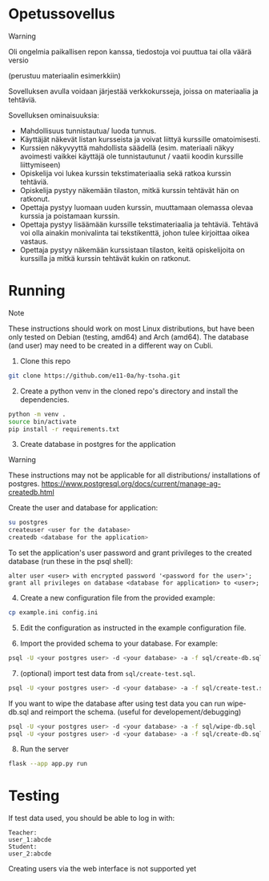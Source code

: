 # Opetussovellus
> [!WARNING]  
> Oli ongelmia paikallisen repon kanssa, tiedostoja voi puuttua tai olla väärä versio


(perustuu materiaalin esimerkkiin)

Sovelluksen avulla voidaan järjestää verkkokursseja, joissa on materiaalia ja tehtäviä. 

Sovelluksen ominaisuuksia:
- Mahdollisuus tunnistautua/ luoda tunnus.
- Käyttäjät näkevät listan kursseista ja voivat liittyä kurssille omatoimisesti.
- Kurssien näkyvyyttä mahdollista säädellä (esim. materiaali näkyy avoimesti vaikkei käyttäjä ole tunnistautunut / vaatii koodin kurssille liittymiseen)
- Opiskelija voi lukea kurssin tekstimateriaalia sekä ratkoa kurssin tehtäviä.
- Opiskelija pystyy näkemään tilaston, mitkä kurssin tehtävät hän on ratkonut.
- Opettaja pystyy luomaan uuden kurssin, muuttamaan olemassa olevaa kurssia ja poistamaan kurssin.
- Opettaja pystyy lisäämään kurssille tekstimateriaalia ja tehtäviä. Tehtävä voi olla ainakin monivalinta tai tekstikenttä, johon tulee kirjoittaa oikea vastaus.
- Opettaja pystyy näkemään kurssistaan tilaston, keitä opiskelijoita on kurssilla ja mitkä kurssin tehtävät kukin on ratkonut.


# Running
> [!NOTE]
> These instructions should work on most Linux distributions, but have been only tested on Debian (testing, amd64) and Arch (amd64). The database (and user) may need to be created in a different way on Cubli. 

1. Clone this repo 
```bash
git clone https://github.com/e11-0a/hy-tsoha.git
```
2. Create a python venv in the cloned repo's directory and install the dependencies. 
```bash
python -m venv .
source bin/activate
pip install -r requirements.txt
```
3. Create database in postgres for the application
> [!WARNING]
> These instructions may not be applicable for all distributions/ installations of postgres.
> https://www.postgresql.org/docs/current/manage-ag-createdb.html

Create the user and database for application:
```bash
su postgres
createuser <user for the database>
createdb <database for the application>
```
To set the application's user password and grant privileges to the created database (run these in the psql shell): 
```psql
alter user <user> with encrypted password '<password for the user>';
grant all privileges on database <database for application> to <user>;
```
4. Create a new configuration file from the provided example: 
```bash
cp example.ini config.ini
```
5. Edit the configuration as instructed in the example configuration file.

6. Import the provided schema to your database. For example:
```bash
psql -U <your postgres user> -d <your database> -a -f sql/create-db.sql
```

7. (optional) import test data from `sql/create-test.sql`.
```bash
psql -U <your postgres user> -d <your database> -a -f sql/create-test.sql
```

If you want to wipe the database after using test data you can run wipe-db.sql and reimport the schema. (useful for developement/debugging)

```bash
psql -U <your postgres user> -d <your database> -a -f sql/wipe-db.sql
psql -U <your postgres user> -d <your database> -a -f sql/create-db.sql
```

8. Run the server
```bash
flask --app app.py run
```

# Testing
If test data used, you should be able to log in with:
```
Teacher:
user_1:abcde
Student:
user_2:abcde
```

Creating users via the web interface is not supported yet